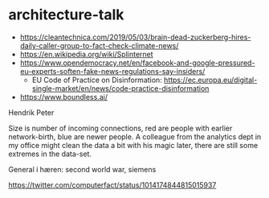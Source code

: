 # architecture-talk

- https://cleantechnica.com/2019/05/03/brain-dead-zuckerberg-hires-daily-caller-group-to-fact-check-climate-news/
- https://en.wikipedia.org/wiki/Splinternet
- https://www.opendemocracy.net/en/facebook-and-google-pressured-eu-experts-soften-fake-news-regulations-say-insiders/
  -  EU Code of Practice on Disinformation: https://ec.europa.eu/digital-single-market/en/news/code-practice-disinformation
- https://www.boundless.ai/

Hendrik Peter

Size is number of incoming connections, red are people with earlier network-birth, blue are newer people.
A colleague from the analytics dept in my office might clean the data a bit with his magic later, there are still some extremes in the data-set.

General i hæren: second world war, siemens

https://twitter.com/computerfact/status/1014174844815015937
